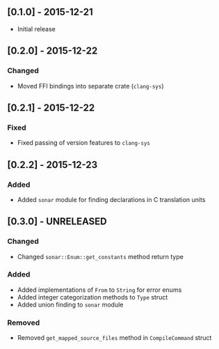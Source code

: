 ## [0.1.0] - 2015-12-21
- Initial release

## [0.2.0] - 2015-12-22

### Changed
- Moved FFI bindings into separate crate (`clang-sys`)

## [0.2.1] - 2015-12-22

### Fixed
- Fixed passing of version features to `clang-sys`

## [0.2.2] - 2015-12-23

### Added
- Added `sonar` module for finding declarations in C translation units

## [0.3.0] - UNRELEASED

### Changed
- Changed `sonar::Enum::get_constants` method return type

### Added
- Added implementations of `From` to `String` for error enums
- Added integer categorization methods to `Type` struct
- Added union finding to `sonar` module

### Removed
- Removed `get_mapped_source_files` method in `CompileCommand` struct
